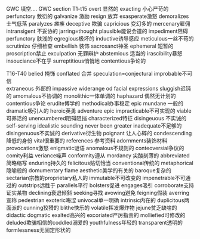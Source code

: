 GWC 填空....
GWC section T1-t15
overt 显然的 exacting 小心严苛的
perfunctory 敷衍的 galvanize 激励
resign 放弃 exasperate激怒 demoralizes 士气低落 paralyzes 瘫痪 deceptive 欺骗 capricious 变幻多的 mercenary雇佣  intransigent 不妥协的 jarring=thought plausible能说会道的 impediment阻碍 perfunctory 肤浅的 egregious极坏的 inductive诱导感应 meticulous一丝不苟的 scrutinize 仔细检查 embellish 装饰 sacrosanct神圣 ephemeral 短暂的 proscription禁止 exculpation 无罪辩护
abstemious 适当的 irascibility暴怒
insouciance不在乎 surreptitious悄悄地 contentious争论的

T16-T40
belied 掩饰 conflated 合并 speculation=conjectural improbable不可信   
extraneous 外部的 impassive widerange od facial expressions sluggish迟钝的 amomalous不协调的 monolithic一体单调的 haphazard 偶然无计划的 contentious争论 erudite博学的 methodical办事稳定 epic mundane 一般的 dramatic吸引人的 heroic英勇 adventure epic impracticable不可实现的 viable可养活的 unencumbered阻碍阻挡 characterized特征 disingeuous 不实诚的 self-serving idealistic sounding never been greater inadequate不足够的 disingenuous不实诚的 derivative衍生物 poignant 让人心碎的 condescending降低的身份 vital很重要的 references 参考资料 adornments装饰材料 provocations激怒 enigmatic谜语 anomalous不规则的 conteoversial争议的 comity利益 veriance噪声 conformity遵从 mordancy 尖酸刻薄的 abbreviated简略缩写 enduring持久的 felicitous贴切恰当 conventional传统的 metaphorical隐喻般的 domumentary flame aesthetic美学的有关的 baroque复杂的 sectarian宗教的proprietary私人的 immutable不可改变的 impenetrable不可通过的
outstrips远胜于 parallels平行 bolsters促进 engages吸引 corroborate支持证实某物 declining衰退倾斜 seeking寻找 avowing避免 feigning假装 averring宣称 pedestrian exoteric晦涩 univocal单一明确 intrinsic内在的 duplicitous两面派的 cunning狡猾的 blithe快乐的 volatile挥发爆炸物 jejune贫乏缺啥的 didactic dogmatic exalted高兴的 excoriated严厉指责的 molliefied可修改的 deluded欺骗相信的coddled溺爱的 youthfulness年轻的 transparent透明的 formlessness无固定形状的